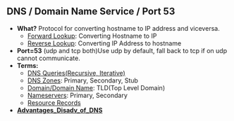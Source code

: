 ## DNS / Domain Name Service / Port 53
- **What?** Protocol for converting hostname to IP address and viceversa. 
  - [Forward Lookup](Name_Resolution): Converting Hostname to IP
  - [Reverse Lookup](Name_Resolution): Converting IP Address to hostname
- **Port=53** (udp and tcp both)Use udp by default, fall back to tcp if on udp cannot communicate.
- **Terms:**
  - [DNS Queries(Recursive, Iterative)](Terms/DNS_Queries)
  - [DNS Zones](Terms/DNS_Zone): Primary, Secondary, Stub
  - [Domain/Domain Name](/Terms/Domain_Name): TLD(Top Level Domain)
  - [Nameservers](Terms/Name_Server): Primary, Secondary
  - [Resource Records](/Terms/Resource_Records)
- **[Advantages_Disadv_of_DNS](Advantages_Disadv_of_DNS)**
 
